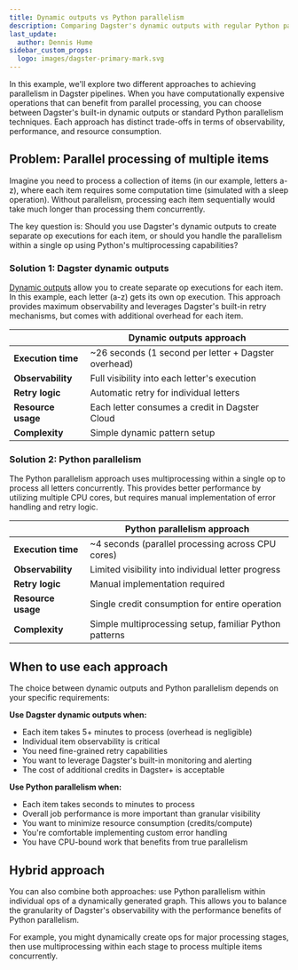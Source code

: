 ```yaml
---
title: Dynamic outputs vs Python parallelism
description: Comparing Dagster's dynamic outputs with regular Python parallelism for concurrent processing.
last_update:
  author: Dennis Hume
sidebar_custom_props:
  logo: images/dagster-primary-mark.svg
---
```


In this example, we'll explore two different approaches to achieving parallelism in Dagster pipelines. When you have computationally expensive operations that can benefit from parallel processing, you can choose between Dagster's built-in dynamic outputs or standard Python parallelism techniques. Each approach has distinct trade-offs in terms of observability, performance, and resource consumption.

## Problem: Parallel processing of multiple items

Imagine you need to process a collection of items (in our example, letters a-z), where each item requires some computation time (simulated with a sleep operation). Without parallelism, processing each item sequentially would take much longer than processing them concurrently.

The key question is: Should you use Dagster's dynamic outputs to create separate op executions for each item, or should you handle the parallelism within a single op using Python's multiprocessing capabilities?

### Solution 1: Dagster dynamic outputs

[Dynamic outputs](/api/dagster/dynamic#dagster.DynamicOutput) allow you to create separate op executions for each item. In this example, each letter (a-z) gets its own op execution. This approach provides maximum observability and leverages Dagster's built-in retry mechanisms, but comes with additional overhead for each item.

<CodeExample
  path="docs_projects/project_mini/src/project_mini/defs/dynamic_vs_parallel/dynamic_outputs.py"
  language="python"
  title="src/project_mini/defs/dynamic_vs_parallel/dynamic_outputs.py"
/>

|                    | **Dynamic outputs approach**                         |
| ------------------ | ---------------------------------------------------- |
| **Execution time** | ~26 seconds (1 second per letter + Dagster overhead) |
| **Observability**  | Full visibility into each letter's execution         |
| **Retry logic**    | Automatic retry for individual letters               |
| **Resource usage** | Each letter consumes a credit in Dagster Cloud       |
| **Complexity**     | Simple dynamic pattern setup                         |

### Solution 2: Python parallelism

The Python parallelism approach uses multiprocessing within a single op to process all letters concurrently. This provides better performance by utilizing multiple CPU cores, but requires manual implementation of error handling and retry logic.

<CodeExample
  path="docs_projects/project_mini/src/project_mini/defs/dynamic_vs_parallel/python_parallelism.py"
  language="python"
  title="src/project_mini/defs/dynamic_vs_parallel/python_parallelism.py"
/>

|                    | **Python parallelism approach**                        |
| ------------------ | ------------------------------------------------------ |
| **Execution time** | ~4 seconds (parallel processing across CPU cores)      |
| **Observability**  | Limited visibility into individual letter progress     |
| **Retry logic**    | Manual implementation required                         |
| **Resource usage** | Single credit consumption for entire operation         |
| **Complexity**     | Simple multiprocessing setup, familiar Python patterns |

## When to use each approach

The choice between dynamic outputs and Python parallelism depends on your specific requirements:

**Use Dagster dynamic outputs when:**

- Each item takes 5+ minutes to process (overhead is negligible)
- Individual item observability is critical
- You need fine-grained retry capabilities
- You want to leverage Dagster's built-in monitoring and alerting
- The cost of additional credits in Dagster+ is acceptable

**Use Python parallelism when:**

- Each item takes seconds to minutes to process
- Overall job performance is more important than granular visibility
- You want to minimize resource consumption (credits/compute)
- You're comfortable implementing custom error handling
- You have CPU-bound work that benefits from true parallelism

## Hybrid approach

You can also combine both approaches: use Python parallelism within individual ops of a dynamically generated graph. This allows you to balance the granularity of Dagster's observability with the performance benefits of Python parallelism.

For example, you might dynamically create ops for major processing stages, then use multiprocessing within each stage to process multiple items concurrently.
